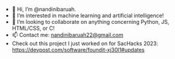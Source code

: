 - 👋 Hi, I’m @nandinibaruah.
- 👀 I’m interested in machine learning and artificial intelligence!
- 💞️ I’m looking to collaborate on anything concerning Python, JS, HTML/CSS, or C!
- 📫 Contact me: nandinibaruah22@gmail.com
- Check out this project I just worked on for SacHacks 2023: https://devpost.com/software/foundit-xj30l1#updates

<!---
nandinibaruah/nandinibaruah is a ✨ special ✨ repository because its `README.md` (this file) appears on your GitHub profile.
You can click the Preview link to take a look at your changes.
--->
